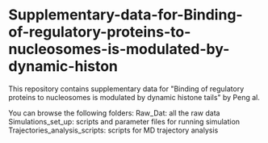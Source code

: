# Supplementary-data-for-Binding-of-regulatory-proteins-to-nucleosomes-is-modulated-by-dynamic-histon
This repository contains supplementary data for "Binding of regulatory proteins to nucleosomes is modulated by dynamic histone tails" by Peng al.

You can browse the following folders:
Raw_Dat: all the raw data
Simulations_set_up: scripts and parameter files for running simulation
Trajectories_analysis_scripts: scripts for MD trajectory analysis 
